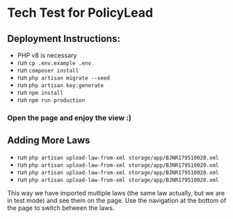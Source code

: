 # Tech Test for PolicyLead

## Deployment Instructions:

- PHP v8 is necessary
- run `cp .env.example .env`
- run `composer install`
- run `php artisan migrate --seed`
- run `php artisan key:generate`
- run `npm install`
- run `npm run production`

### Open the page and enjoy the view :)

## Adding More Laws

- run `php artisan upload-law-from-xml storage/app/BJNR179510020.xml`
- run `php artisan upload-law-from-xml storage/app/BJNR179510020.xml`
- run `php artisan upload-law-from-xml storage/app/BJNR179510020.xml`
- run `php artisan upload-law-from-xml storage/app/BJNR179510020.xml`

This way we have imported multiple laws (the same law actually, but we are in test mode) and see them on the page.
Use the navigation at the bottom of the page to switch between the laws.
